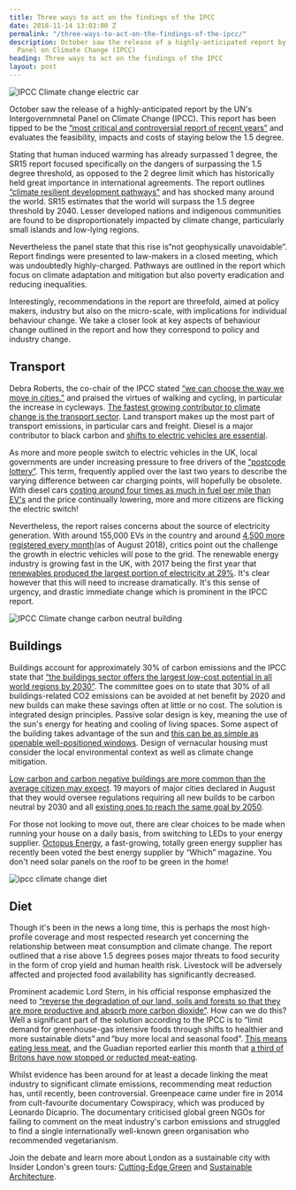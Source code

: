 ```yaml
---
title: Three ways to act on the findings of the IPCC
date: 2018-11-14 13:03:00 Z
permalink: "/three-ways-to-act-on-the-findings-of-the-ipcc/"
description: October saw the release of a highly-anticipated report by the UN's Intergovernmnetal
  Panel on Climate Change (IPCC)
heading: Three ways to act on the findings of the IPCC
layout: post
---
```


![IPCC Climate change electric car](/uploads/electric%20car%20recharging.jpg)

October saw the release of a highly-anticipated report by the UN's Intergovernmnetal Panel on Climate Change (IPCC). This report has been tipped to be the [“most critical and controversial report of recent years”](https://www.bbc.co.uk/news/science-environment-45653099) and evaluates the feasibility, impacts and costs of staying below the 1.5  degree.  

 

Stating that human induced warming has already surpassed 1 degree, the SR15 report focused  specifically on the dangers of surpassing the 1.5 degree threshold, as opposed to the 2 degree limit which has historically held great importance in international agreements. The report outlines [“climate resilient development pathways"](http://report.ipcc.ch/sr15/pdf/sr15_ts.pdf) and has shocked many around the world. SR15 estimates  that the world will surpass the 1.5 degree threshold by 2040. Lesser developed nations and indigenous communities are found to be disproportionately impacted by climate change, particularly small islands and low-lying regions.  

 

Nevertheless the panel state that this rise is“not geophysically unavoidable”. Report findings were presented to law-makers in a closed meeting, which was undoubtedly highly-charged. Pathways are outlined in the report which focus on climate adaptation and mitigation but also  poverty eradication and reducing inequalities.  

 

Interestingly, recommendations in the report are threefold, aimed at policy makers, industry but also on the micro-scale, with implications for individual behaviour change. We take a closer look at key aspects of behaviour change outlined in the report and how they correspond to policy and industry change. 

 

## Transport 

 

Debra Roberts, the co-chair of the IPCC stated [“we can choose the way we move in cities."](https://www.forbes.com/sites/carltonreid/2018/10/08/bicycling-could-help-save-the-planet-says-ippc-climate-report/) and praised the virtues of walking and cycling, in particular the increase in cycleways. [The fastest growing contributor to climate change is the transport sector](http://www.who.int/sustainable-development/transport/health-risks/climate-impacts/en/). Land transport makes up the most part of transport emissions, in particular cars and freight. Diesel is a major contributor to black carbon and [shifts to electric vehicles are essential](https://www.theguardian.com/environment/2018/oct/08/global-warming-must-not-exceed-15c-warns-landmark-un-report).  

 

As more and more people switch to electric vehicles in the UK, local governments are under increasing pressure to free drivers of the [“postcode lottery”](https://www.parliament.uk/business/committees/committees-a-z/commons-select/business-energy-industrial-strategy/news-parliament-2017/electric-vehicles-launch-17-19/). This term, frequently applied over the last two years to describe the varying difference between car charging points, will hopefully be obsolete. With diesel cars [costing around four times as much in fuel per mile than EV's](http://www.energysavingtrust.org.uk/transport/electric-vehicles) and the price continually lowering, more and more citizens are flicking the electric switch!  

 

Nevertheless, the report raises concerns about the source of electricity generation. With around 155,000 EVs in the country and around [4,500 more registered every month](https://www.wired.co.uk/article/electric-vehicle-car-infrastructure-charging-point)(as of August 2018), critics point out the challenge the growth in electric vehicles will pose to the grid. The renewable energy industry is growing fast in the UK, with 2017 being the first year that [renewables produced the largest portion of electricity at 29%](https://www.ft.com/content/437c4e8a-efc0-11e7-ac08-07c3086a2625). It's clear however that this will need to increase dramatically. It's this sense of urgency, and drastic immediate change which is prominent in the IPCC report. 

![IPCC Climate change carbon neutral building](/uploads/carbonneutralbuilding.jpg) 

## Buildings 

 

Buildings account for approximately 30% of carbon emissions and the IPCC state that [“the buildings sector offers the largest low-cost potential in all world regions by 2030”](https://www.ipcc.ch/pdf/presentations/poznan-COP-14/diane-urge-vorsatz.pdf). The committee goes on to state that 30% of all buildings-related CO2 emissions can be avoided at net benefit by 2020 and new builds can make these savings often at little or no cost. The solution is integrated design principles. Passive solar design is key, meaning the use of the sun's energy for heating and cooling of living spaces. Some aspect of the building takes advantage of the sun and [this can be as simple as openable well-positioned windows](http://passivesolar.sustainablesources.com/). Design of vernacular housing must consider the local environmental context as well as climate change mitigation. 

 

[Low carbon and carbon negative buildings are more common than the average citizen may expect](https://inhabitat.com/first-ever-carbon-negative-building-block-unveiled-in-the-uk/). 19 mayors of major cities declared in August that they would oversee regulations requiring all new builds to be carbon neutral by 2030 and all [existing ones to reach the same goal by 2050](https://uk.reuters.com/article/global-cities-climatechange/big-cities-vow-to-make-buildings-carbon-neutral-by-2050-idUKL8N1VE359).  

 

For those not looking to move out, there are clear choices to be made when running your house on a daily basis, from switching to LEDs to your energy supplier. [Octopus Energy](https://www.which.co.uk/reviews/energy-companies/article/other-energy-companies-reviews/octopus-energy), a fast-growing, totally green energy supplier has recently been voted the best energy supplier by “Which” magazine. You don't need solar panels on the roof to be green in the home! 

 

 
![ipcc climate change diet](/uploads/fruits.jpg)
 

## Diet 

 

Though it's been in the news a long time, this is perhaps the most high-profile coverage and most respected research yet concerning the relationship between meat consumption and climate change. The report outlined that a rise above 1.5 degrees poses major threats to food security in the form of crop yield and human health risk. Livestock will be adversely affected and projected food availability has significantly decreased.  

 

Prominent academic Lord Stern, in his official response emphasized the need to [“reverse the degradation of our land, soils and forests so that they are more productive and absorb more carbon dioxide”](https://www.soilassociation.org/news/2018/october/09/ipcc-report-food-and-farming-now-in-the-hot-seat-on-climate-change/). How can we do this? Well a significant part of the solution according to the IPCC is to “limit demand for greenhouse-gas intensive foods through shifts to healthier and more sustainable diets” and “buy more local and seasonal food”. [This means eating less meat](https://www.nationalgeographic.com/environment/2018/10/ipcc-report-climate-change-impacts-forests-emissions/), and the Guadian reported earlier this month that [a third of Britons have now stopped or reducted meat-eating](https://www.theguardian.com/business/2018/nov/01/third-of-britons-have-stopped-or-reduced-meat-eating-vegan-vegetarian-report). 

 

Whilst evidence has been around for at least a decade linking the meat industry to significant climate emissions, recommending meat reduction has, until recently, been controversial. Greenpeace came under fire in 2014 from cult-favourite documentary Cowspiracy, which was produced by Leonardo Dicaprio. The documentary criticised global green NGOs for failing to comment on the meat industry's carbon emissions and struggled to find a single internationally well-known green organisation who recommended vegetarianism.  

 

 

Join the debate and learn more about London as a sustainable city with Insider London's green tours: [Cutting-Edge Green](https://www.insider-london.co.uk/tours/cutting-edge-green-tour/) and [Sustainable Architecture](https://www.insider-london.co.uk/tours/sustainable-london-architecture-tour/). 